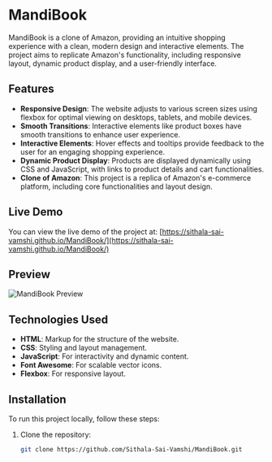 # MandiBook

MandiBook is a clone of Amazon, providing an intuitive shopping experience with a clean, modern design and interactive elements. The project aims to replicate Amazon's functionality, including responsive layout, dynamic product display, and a user-friendly interface.

## Features

- **Responsive Design**: The website adjusts to various screen sizes using flexbox for optimal viewing on desktops, tablets, and mobile devices.
- **Smooth Transitions**: Interactive elements like product boxes have smooth transitions to enhance user experience.
- **Interactive Elements**: Hover effects and tooltips provide feedback to the user for an engaging shopping experience.
- **Dynamic Product Display**: Products are displayed dynamically using CSS and JavaScript, with links to product details and cart functionalities.
- **Clone of Amazon**: This project is a replica of Amazon's e-commerce platform, including core functionalities and layout design.

## Live Demo

You can view the live demo of the project at:
[https://sithala-sai-vamshi.github.io/MandiBook/](https://sithala-sai-vamshi.github.io/MandiBook/)

## Preview

![MandiBook Preview](https://sithala-sai-vamshi.github.io/MandiBook/Path/Page%201.png)

## Technologies Used

- **HTML**: Markup for the structure of the website.
- **CSS**: Styling and layout management.
- **JavaScript**: For interactivity and dynamic content.
- **Font Awesome**: For scalable vector icons.
- **Flexbox**: For responsive layout.

## Installation

To run this project locally, follow these steps:

1. Clone the repository:
   ```bash
   git clone https://github.com/Sithala-Sai-Vamshi/MandiBook.git
